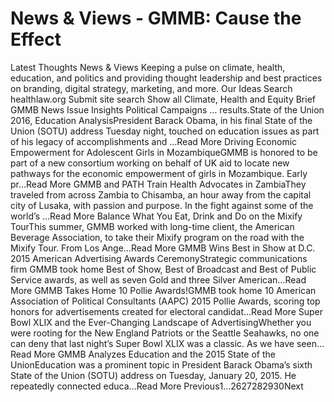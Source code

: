 # News & Views - GMMB: Cause the Effect


Latest Thoughts 
News & Views 
Keeping a pulse on climate, health, education, and politics and providing thought leadership and best practices on branding, digital strategy, marketing, and more. 
Our Ideas
Search healthlaw.org
Submit site search
Show all
Climate, Health and Equity Brief
GMMB News
Issue Insights
Political Campaigns
… results.State of the Union 2016, Education AnalysisPresident Barack Obama, in his final State of the Union (SOTU) address Tuesday night, touched on education issues as part of his legacy of accomplishments and …Read More Driving Economic Empowerment for Adolescent Girls in MozambiqueGMMB is honored to be part of a new consortium working on behalf of UK aid to locate new pathways for the economic empowerment of girls in Mozambique. Early pr…Read More GMMB and PATH Train Health Advocates in ZambiaThey traveled from across Zambia to Chisamba, an hour away from the capital city of Lusaka, with passion and purpose. In the fight against some of the world’s …Read More Balance What You Eat, Drink and Do on the Mixify TourThis summer, GMMB worked with long-time client, the American Beverage Association, to take their Mixify program on the road with the Mixify Tour. From Los Ange…Read More GMMB Wins Best in Show at D.C. 2015 American Advertising Awards CeremonyStrategic communications firm GMMB took home Best of Show, Best of Broadcast and Best of Public Service awards, as well as seven Gold and three Silver American…Read More GMMB Takes Home 10 Pollie Awards!GMMB took home 10 American Association of Political Consultants (AAPC) 2015 Pollie Awards, scoring top honors for advertisements created for electoral candidat…Read More Super Bowl XLIX and the Ever-Changing Landscape of AdvertisingWhether you were rooting for the New England Patriots or the Seattle Seahawks, no one can deny that last night’s Super Bowl XLIX was a classic. As we have seen…Read More GMMB Analyzes Education and the 2015 State of the UnionEducation was a prominent topic in President Barack Obama’s sixth State of the Union (SOTU) address on Tuesday, January 20, 2015. He repeatedly connected educa…Read More 
 Previous1…2627282930Next 
 
